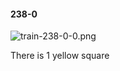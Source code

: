 #### 238-0
![train-238-0-0.png](https://github.com/lil-lab/nlvr/raw/master/nlvr/train/images/34/train-238-0-0.png "train-238-0-0.png")

There is 1 yellow square